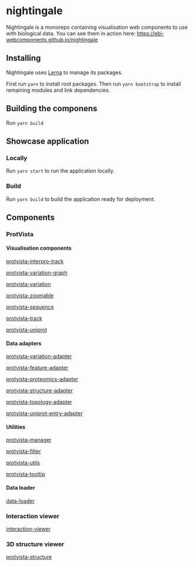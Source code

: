 # nightingale

Nightingale is a monorepo containing visualisation web components to use with biological data. You can see them in action here: https://ebi-webcomponents.github.io/nightingale

## Installing

Nightingale uses [Lerna](https://lernajs.io/) to manage its packages.

First run `yarn` to install root packages. Then run `yarn bootstrap` to install remaining modules and link dependencies.

## Building the componens

Run `yarn build`

## Showcase application

### Locally

Run `yarn start` to run the application locally.

### Build

Run `yarn build` to build the application ready for deployment.

## Components

### ProtVista

#### Visualisation components
[protvista-interpro-track](packages/protvista-interpro-track)

[protvista-variation-graph](packages/protvista-variation-graph)

[protvista-variation](packages/protvista-variation)

[protvista-zoomable](packages/protvista-zoomable)

[protvista-sequence](packages/protvista-sequence)

[protvista-track](packages/protvista-track)

[protvista-uniprot](packages/protvista-uniprot)

#### Data adapters

[protvista-variation-adapter](packages/protvista-variation-adapter)

[protvista-feature-adapter](packages/protvista-feature-adapter)

[protvista-proteomics-adapter](packages/protvista-proteomics-adapter)

[protvista-structure-adapter](packages/protvista-structure-adapter)

[protvista-topology-adapter](packages/protvista-topology-adapter)

[protvista-uniprot-entry-adapter](pprotvista-uniprot-entryackages/)

#### Utilities
[protvista-manager](packages/protvista-manager)

[protvista-filter](packages/protvista-filter)

[protvista-utils](packages/protvista-utils)

[protvista-tooltip](packages/protvista-tooltip)

#### Data loader
[data-loader](packages/data-loader)

### Interaction viewer
[interaction-viewer](packages/interaction-viewer)

### 3D structure viewer
[protvista-structure](packages/protvista-structure)

